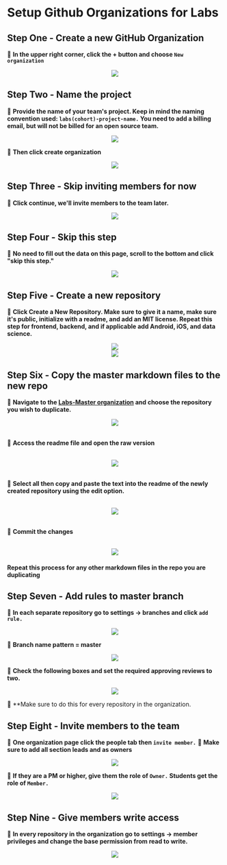 # Setup Github Organizations for Labs

## Step One - Create a new GitHub Organization

📌 **In the upper right corner, click the + button and choose `New organization`**

<div align="center"><img src="./images/step1.png" ></div>

## Step Two - Name the project

📌 **Provide the name of your team's project. Keep in mind the naming convention used: `labs(cohort)-project-name.` You need to add a billing email, but will not be billed for an open source team.**

<div align="center"><img src="./images/step2.png" ></div>

📌 **Then click create organization**

<div align="center"><img src="./images/step2_1.png" ></div>

</center>

## Step Three - Skip inviting members for now

📌 **Click continue, we'll invite members to the team later.**

<div align="center"><img src="./images/step3.png"></div>

## Step Four - Skip this step

📌 **No need to fill out the data on this page, scroll to the bottom and click "skip this step."**

<div align="center"><img src="./images/step4.png"></div>

## Step Five - Create a new repository

📌 **Click Create a New Repository. Make sure to give it a name, make sure it's public, initialize with a readme, and add an MIT license. Repeat this step for frontend, backend, and if applicable add Android, iOS, and data science.**

<div align="center"><img src="./images/step5.png"></div>

<div align="center"><img src="./images/step5-1.png"></div>

## Step Six - Copy the master markdown files to the new repo

📌 **Navigate to the [Labs-Master organization](https://github.com/labs-master) and choose the repository you wish to duplicate.**

<div align="center"><img src="./images/step6.png"></div>
<br>

📌 **Access the readme file and open the raw version**

<br>

<div align="center"><img src="./images/step6-1.png"></div>
<br>

📌 **Select all then copy and paste the text into the readme of the newly created repository using the edit option.**

<br>

<div align="center"><img src="./images/step6-2.png"></div>
<br>

📌 **Commit the changes**

<br>

<div align="center"><img src="./images/step6-3.png"></div>

#### Repeat this process for any other markdown files in the repo you are duplicating

## Step Seven - Add rules to master branch

📌 **In each separate repository go to settings -> branches and click `add rule.`**

<div align="center"><img src="./images/step7.png"></div>

📌 **Branch name pattern = master**

<div align="center"><img src="./images/step7-1.png"></div>

📌 **Check the following boxes and set the required approving reviews to two.**

<div align="center"><img src="./images/step7-2.png"></div>

📌 **Make sure to do this for every repository in the organization.

## Step Eight - Invite members to the team

📌 **One organization page click the people tab then `invite member.`**
📌 **Make sure to add all section leads and as owners**

<div align="center"><img src="./images/step8.png"></div>

📌 **If they are a PM or higher, give them the role of `Owner.` Students get the role of `Member.`**

<div align="center"><img src="./images/step8-1.png"></div>

## Step Nine - Give members write access

📌 **In every repository in the organization go to settings -> member privileges and change the base permission from read to write.**

<div align="center"><img src="./images/step9.png"></div>
